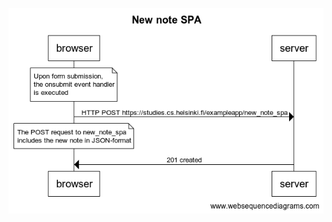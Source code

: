 ![New note SPA diagram](https://github.com/tampoldtimothy/Fullstack-Open-Exercises/blob/main/part0/diagrams/New%20note%20SPA.png?raw=true)
